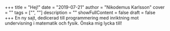 +++
title = "Hej!"
date = "2019-07-21"
author = "Nikodemus Karlsson"
cover = ""
tags = ["", ""]
description = ""
showFullContent = false
draft = false
+++
En ny sajt, dedicerad till programmering med inriktning mot undervisning i matematik och fysik.
Önska mig lycka till!
